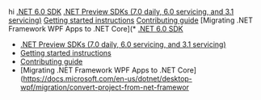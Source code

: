 hi 
 [.NET 6.0 SDK](https://dotnet.microsoft.com/download/dotnet/6.0)
 [.NET Preview SDKs (7.0 daily, 6.0 servicing, and 3.1 servicing)](https://github.com/dotnet/installer)
 [Getting started instructions](Documentation/getting-started.md)
 [Contributing guide](Documentation/contributing.md)
 [Migrating .NET Framework WPF Apps to .NET Core](* [.NET 6.0 SDK](https://dotnet.microsoft.com/download/dotnet/6.0)
* [.NET Preview SDKs (7.0 daily, 6.0 servicing, and 3.1 servicing)](https://github.com/dotnet/installer)
* [Getting started instructions](Documentation/getting-started.md)
* [Contributing guide](Documentation/contributing.md)
* [Migrating .NET Framework WPF Apps to .NET Core](https://docs.microsoft.com/en-us/dotnet/desktop-wpf/migration/convert-project-from-net-framewor
